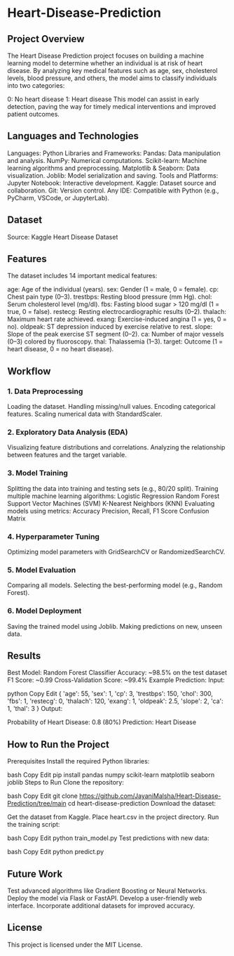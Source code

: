 # Heart-Disease-Prediction
## Project Overview
The Heart Disease Prediction project focuses on building a machine learning model to determine whether an individual is at risk of heart disease. By analyzing key medical features such as age, sex, cholesterol levels, blood pressure, and others, the model aims to classify individuals into two categories:

0: No heart disease
1: Heart disease
This model can assist in early detection, paving the way for timely medical interventions and improved patient outcomes.

## Languages and Technologies
Languages:
Python
Libraries and Frameworks:
Pandas: Data manipulation and analysis.
NumPy: Numerical computations.
Scikit-learn: Machine learning algorithms and preprocessing.
Matplotlib & Seaborn: Data visualization.
Joblib: Model serialization and saving.
Tools and Platforms:
Jupyter Notebook: Interactive development.
Kaggle: Dataset source and collaboration.
Git: Version control.
Any IDE: Compatible with Python (e.g., PyCharm, VSCode, or JupyterLab).
## Dataset
Source: Kaggle Heart Disease Dataset

## Features
The dataset includes 14 important medical features:

age: Age of the individual (years).
sex: Gender (1 = male, 0 = female).
cp: Chest pain type (0–3).
trestbps: Resting blood pressure (mm Hg).
chol: Serum cholesterol level (mg/dl).
fbs: Fasting blood sugar > 120 mg/dl (1 = true, 0 = false).
restecg: Resting electrocardiographic results (0–2).
thalach: Maximum heart rate achieved.
exang: Exercise-induced angina (1 = yes, 0 = no).
oldpeak: ST depression induced by exercise relative to rest.
slope: Slope of the peak exercise ST segment (0–2).
ca: Number of major vessels (0–3) colored by fluoroscopy.
thal: Thalassemia (1–3).
target: Outcome (1 = heart disease, 0 = no heart disease).
## Workflow
### 1. Data Preprocessing
Loading the dataset.
Handling missing/null values.
Encoding categorical features.
Scaling numerical data with StandardScaler.
### 2. Exploratory Data Analysis (EDA)
Visualizing feature distributions and correlations.
Analyzing the relationship between features and the target variable.
### 3. Model Training
Splitting the data into training and testing sets (e.g., 80/20 split).
Training multiple machine learning algorithms:
Logistic Regression
Random Forest
Support Vector Machines (SVM)
K-Nearest Neighbors (KNN)
Evaluating models using metrics:
Accuracy
Precision, Recall, F1 Score
Confusion Matrix
### 4. Hyperparameter Tuning
Optimizing model parameters with GridSearchCV or RandomizedSearchCV.
### 5. Model Evaluation
Comparing all models.
Selecting the best-performing model (e.g., Random Forest).
### 6. Model Deployment
Saving the trained model using Joblib.
Making predictions on new, unseen data.
## Results
Best Model: Random Forest Classifier
Accuracy: ~98.5% on the test dataset
F1 Score: ~0.99
Cross-Validation Score: ~99.4%
Example Prediction:
Input:

python
Copy
Edit
{
    'age': 55,
    'sex': 1,
    'cp': 3,
    'trestbps': 150,
    'chol': 300,
    'fbs': 1,
    'restecg': 0,
    'thalach': 120,
    'exang': 1,
    'oldpeak': 2.5,
    'slope': 2,
    'ca': 1,
    'thal': 3
}
Output:

Probability of Heart Disease: 0.8 (80%)
Prediction: Heart Disease
## How to Run the Project
Prerequisites
Install the required Python libraries:

bash
Copy
Edit
pip install pandas numpy scikit-learn matplotlib seaborn joblib
Steps to Run
Clone the repository:

bash
Copy
Edit
git clone https://github.com/JayaniMalsha/Heart-Disease-Prediction/tree/main
cd heart-disease-prediction
Download the dataset:

Get the dataset from Kaggle.
Place heart.csv in the project directory.
Run the training script:

bash
Copy
Edit
python train_model.py
Test predictions with new data:

bash
Copy
Edit
python predict.py
## Future Work
Test advanced algorithms like Gradient Boosting or Neural Networks.
Deploy the model via Flask or FastAPI.
Develop a user-friendly web interface.
Incorporate additional datasets for improved accuracy.
## License
This project is licensed under the MIT License.
